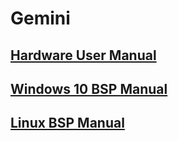 # Gemini

## [Hardware User Manual](hardware-user-manual/)

## [Windows 10 BSP Manual](windows-10-bsp-manual/)

## [Linux BSP Manual](linux-bsp-manual/)
